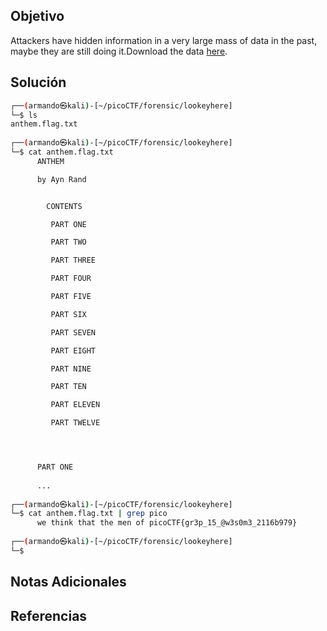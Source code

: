 ## Objetivo
Attackers have hidden information in a very large mass of data in the past, maybe they are still doing it.Download the data [here](https://artifacts.picoctf.net/c/126/anthem.flag.txt).
## Solución
```bash
┌──(armando㉿kali)-[~/picoCTF/forensic/lookeyhere]
└─$ ls
anthem.flag.txt
                                                                                                                
┌──(armando㉿kali)-[~/picoCTF/forensic/lookeyhere]
└─$ cat anthem.flag.txt       
      ANTHEM

      by Ayn Rand


        CONTENTS

         PART ONE

         PART TWO

         PART THREE

         PART FOUR

         PART FIVE

         PART SIX

         PART SEVEN

         PART EIGHT

         PART NINE

         PART TEN

         PART ELEVEN

         PART TWELVE




      PART ONE
      
      ...
      
┌──(armando㉿kali)-[~/picoCTF/forensic/lookeyhere]
└─$ cat anthem.flag.txt | grep pico
      we think that the men of picoCTF{gr3p_15_@w3s0m3_2116b979}
    
┌──(armando㉿kali)-[~/picoCTF/forensic/lookeyhere]
└─$ 
```

## Notas Adicionales
## Referencias